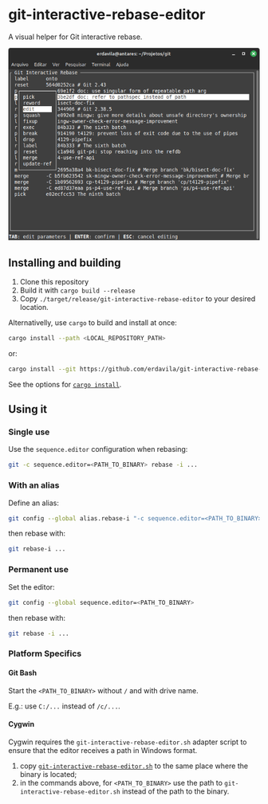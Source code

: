 # git-interactive-rebase-editor
A visual helper for Git interactive rebase.

![Screenshot](screenshot.png)

## Installing and building
1. Clone this repository
2. Build it with `cargo build --release`
3. Copy `./target/release/git-interactive-rebase-editor` to your desired location.

Alternativelly, use `cargo` to build and install at once:

```sh
cargo install --path <LOCAL_REPOSITORY_PATH>
```

or:

```sh
cargo install --git https://github.com/erdavila/git-interactive-rebase-editor.git
```

See the options for [`cargo install`](https://doc.rust-lang.org/cargo/commands/cargo-install.html).

## Using it

### Single use
Use the `sequence.editor` configuration when rebasing:

```sh
git -c sequence.editor=<PATH_TO_BINARY> rebase -i ...
```

### With an alias

Define an alias:
```sh
git config --global alias.rebase-i "-c sequence.editor=<PATH_TO_BINARY> rebase -i"
```

then rebase with:

```sh
git rebase-i ...
```

### Permanent use

Set the editor:

```sh
git config --global sequence.editor=<PATH_TO_BINARY>
```

then rebase with:

```sh
git rebase -i ...
```

### Platform Specifics

#### Git Bash
Start the `<PATH_TO_BINARY>` without `/` and with drive name.

E.g.: use `C:/...` instead of `/c/...`.

#### Cygwin
Cygwin requires the `git-interactive-rebase-editor.sh` adapter script to ensure that the editor receives a path in Windows format.

1. copy [`git-interactive-rebase-editor.sh`](./git-interactive-rebase-editor.sh) to the same place where the binary is located;
2. in the commands above, for `<PATH_TO_BINARY>` use the path to `git-interactive-rebase-editor.sh` instead of the path to the binary.
